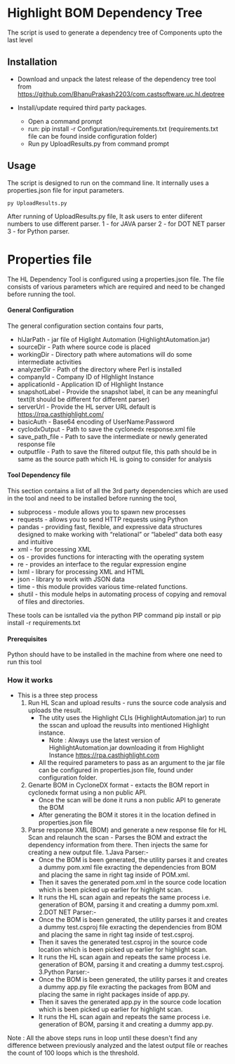 # Highlight BOM Dependency Tree
The script is used to generate a dependency tree of Components upto the last level  

## Installation
* Download and unpack the latest release of the dependency tree tool from https://github.com/BhanuPrakash2203/com.castsoftware.uc.hl.deptree
   
* Install/update required third party packages. 
    * Open a command prompt 
    * run: pip install -r Configuration/requirements.txt   (requirements.txt file can be found inside configuration folder)
    * Run py UploadResults.py from command prompt

## Usage
The script is designed to run on the command line. It internally uses a properties.json file for input parameters.

    py UploadResults.py 

After running of UploadResults.py file, It ask users to enter diiferent numbers to use different parser.
1 - for JAVA parser
2 - for DOT NET parser
3 - for Python parser.

# Properties file
The HL Dependency Tool is configured using a properties.json file.  The file consists of various parameters which are required and need to be changed before running the tool.  
#### General Configuration
The general configuration section contains four parts,  
* hlJarPath - jar file of Higlight Automation (HighlightAutomation.jar)
* sourceDir - Path where source code is placed
* workingDir - Directory path where automations will do some intermediate activities
* analyzerDir - Path of the directory where Perl is installed
* companyId - Company ID of HIghlight Instance
* applicationId - Application ID of HIghlight Instance
* snapshotLabel - Provide the snapshot label, it can be any meaningful text(It should be different for different parser)
* serverUrl - Provide the HL server URL default is https://rpa.casthighlight.com/
* basicAuth - Base64 encoding of UserName:Password
* cyclodxOutput - Path to save the cyclonedx response.xml file
* save_path_file - Path to save the intermediate or newly generated response file
* outputfile - Path to save the filtered output file, this path should be in same as the source path which HL is going to consider for analysis

#### Tool Dependency file
This section contains a list of all the 3rd party dependencies which are used in the tool and need to be installed before running the tool,  
* subprocess - module allows you to spawn new processes
* requests - allows you to send HTTP requests using Python
* pandas - providing fast, flexible, and expressive data structures designed to make working with “relational” or “labeled” data both easy and intuitive
* xml -  for processing XML
* os - provides functions for interacting with the operating system
* re -  provides an interface to the regular expression engine
* lxml -  library for processing XML and HTML
* json - library to work with JSON data
* time - this module provides various time-related functions.
* shutil -  this module helps in automating process of copying and removal of files and directories.

These tools can be isntalled via the python PIP command 
pip install <COMPONENT NAME> or  pip install -r requirements.txt

#### Prerequisites
Python should have to be installed in the machine from where one need to run this tool

### How it works
* This is a three step process
   1) Run HL Scan and upload results - runs the source code analysis and uploads the result.
      * The utity uses the Highlight CLIs (HighlightAutomation.jar) to run the sscan and upload the reusults into mentioned Highlight instance.
         * Note : Always use the latest version of HighlightAutomation.jar downloading it from Highlight Instance https://rpa.casthighlight.com
      * All the required parameters to pass as an argument to the jar file can be configured in properties.json file, found under configuration folder.
   2) Genarte BOM in CycloneDX format - extacts the BOM report in cyclonedx format using a non public API.
      * Once the scan will be done it runs a non public API to generate the BOM
      * After generating the BOM it stores it in the location defined in properties.json file
   3) Parse response XML (BOM) and generate a new response file for HL Scan and relaunch the scan - Parses the BOM and extract the dependency information from there. Then injects the same for creating a new output file.
      1.Java Parser:- 
         * Once the BOM is been generated, the utility parses it and creates a dummy pom.xml file exracting the dependencies from BOM and placing the same in right tag inside of POM.xml.   
         * Then it saves the generated pom.xml in the source code location which is been picked up earlier for highlight scan.
         * It runs the HL scan again and repeats the same process i.e. generation of BOM, parsing it and creating a dummy pom.xml.
      2.DOT NET Parser:-
         * Once the BOM is been generated, the utility parses it and creates a dummy test.csproj file exracting the dependencies from BOM and placing the same in right tag inside of test.csproj.   
         * Then it saves the generated test.csproj in the source code location which is been picked up earlier for highlight scan.
         * It runs the HL scan again and repeats the same process i.e. generation of BOM, parsing it and creating a dummy test.csproj.
      3.Python Parser:-
         * Once the BOM is been generated, the utility parses it and creates a dummy app.py file exracting the packages from BOM and placing the same in right packages inside of app.py.   
         * Then it saves the generated app.py in the source code location which is been picked up earlier for highlight scan.
         * It runs the HL scan again and repeats the same process i.e. generation of BOM, parsing it and creating a dummy app.py.

   
Note : All the above steps runs in loop until these doesn't find any difference between previously analyzed and the latest output file or reaches the count of 100 loops which is the threshold.


